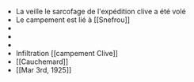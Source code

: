- La veille le sarcofage de l'expédition clive a été volé
- Le campement est lié à [[Snefrou]]
-
-
-
- Infiltration [[campement Clive]]
- [[Cauchemard]]
- [[Mar 3rd, 1925]]